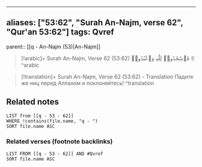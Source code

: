 
---
aliases: ["53:62", "Surah An-Najm, verse 62", "Qur'an 53:62"]
tags: Qvref
---

parent:: [[q - An-Najm (53)|An-Najm]]

> [!arabic]+ Surah An-Najm, Verse 62 (53:62)
> <span class="quran-arabic">فَٱسْجُدُوا۟ لِلَّهِ وَٱعْبُدُوا۟ ۩</span>
^arabic

> [!translation]+ Surah An-Najm, Verse 62 (53:62) - Translation
> Падите же ниц перед Аллахом и поклоняйтесь!
^translation



## Related notes
```dataview
LIST from [[q - 53 - 62]]
WHERE !contains(file.name, "q - ")
SORT file.name ASC
```

### Related verses (footnote backlinks)
```dataview
LIST FROM [[q - 53 - 62]] AND #Qvref
SORT file.name ASC
```

